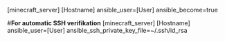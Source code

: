 [minecraft_server]
[Hostname] ansible_user=[User] ansible_become=true 

#**For automatic SSH verifikation**
[minecraft_server]
[Hostname] ansible_user=[User] ansible_ssh_private_key_file=~/.ssh/id_rsa

